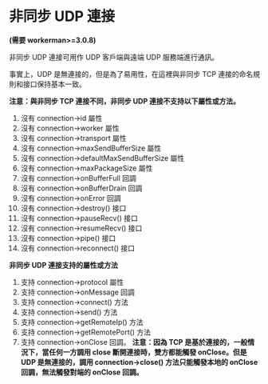 # 非同步 UDP 連接

**(需要 workerman>=3.0.8)**

非同步 UDP 連接可用作 UDP 客戶端與遠端 UDP 服務端進行通訊。

事實上，UDP 是無連接的，但是為了易用性，在這裡與非同步 TCP 連接的命名規則和接口保持基本一致。

**注意：與非同步 TCP 連接不同，非同步 UDP 連接不支持以下屬性或方法。**
1. 沒有 connection->id 屬性
2. 沒有 connection->worker 屬性
3. 沒有 connection->transport 屬性
4. 沒有 connection->maxSendBufferSize 屬性
5. 沒有 connection->defaultMaxSendBufferSize 屬性
6. 沒有 connection->maxPackageSize 屬性
7. 沒有 connection->onBufferFull 回調
8. 沒有 connection->onBufferDrain 回調
9. 沒有 connection->onError 回調
10. 沒有 connection->destroy() 接口
11. 沒有 connection->pauseRecv() 接口
12. 沒有 connection->resumeRecv() 接口
13. 沒有 connection->pipe() 接口
14. 沒有 connection->reconnect() 接口

**非同步 UDP 連接支持的屬性或方法**
1. 支持 connection->protocol 屬性
2. 支持 connection->onMessage 回調
3. 支持 connection->connect() 方法
4. 支持 connection->send() 方法
5. 支持 connection->getRemoteIp() 方法
6. 支持 connection->getRemotePort() 方法
7. 支持 connection->onClose 回調。
**注意：因為 TCP 是基於連接的，一般情況下，當任何一方調用 close 斷開連接時，雙方都能觸發 onClose。但是 UDP 是無連接的，調用 connection->close() 方法只能觸發本地的 onClose 回調，無法觸發對端的 onClose 回調。**
